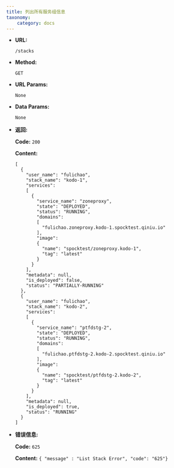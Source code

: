 ```yaml
---
title: 列出所有服务组信息
taxonomy:
    category: docs
---
```


* **URL:**

    `/stacks`

* **Method:**

    `GET`

* **URL Params:**

    `None`

* **Data Params:**

    `None`

* **返回:**

    **Code:** `200`

    **Content:** 

    ```
    [
      {
        "user_name": "fulichao",
        "stack_name": "kodo-1",
        "services":
        [
          {
            "service_name": "zoneproxy",
            "state": "DEPLOYED",
            "status": "RUNNING",
            "domains":
            [
              "fulichao.zoneproxy.kodo-1.spocktest.qiniu.io"
            ],
            "image":
            {
              "name": "spocktest/zoneproxy.kodo-1",
              "tag": "latest"
            }
          }
        ],
        "metadata": null,
        "is_deployed": false,
        "status": "PARTIALLY-RUNNING"
      },
      {
        "user_name": "fulichao",
        "stack_name": "kodo-2",
        "services":
        [
          {
            "service_name": "ptfdstg-2",
            "state": "DEPLOYED",
            "status": "RUNNING",
            "domains":
            [
              "fulichao.ptfdstg-2.kodo-2.spocktest.qiniu.io"
            ],
            "image":
            {
              "name": "spocktest/ptfdstg-2.kodo-2",
              "tag": "latest"
            }
          }
        ],
        "metadata": null,
        "is_deployed": true,
        "status": "RUNNING"
      }
    ]
    ```

* **错误信息:**

	**Code:** `625`
  	
  	**Content:** `{ "message" : "List Stack Error", "code": "625"}`